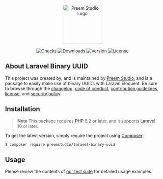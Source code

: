 <p align="center">
    <a href="https://preem.studio" target="_blank">
        <img src="https://raw.githubusercontent.com/PreemStudio/assets/main/logo-text.svg" width="128" alt="Preem Studio Logo" />
    </a>
</p>

<p align="center">
    <a href="https://github.com/PreemStudio/laravel-binary-uuid/actions">
        <img src="https://badge.sh/github/check-runs/PreemStudio/laravel-binary-uuid" alt="Checks" />
    </a>
    <a href="https://packagist.org/packages/preemstudio/laravel-binary-uuid">
        <img src="https://badge.sh/packagist/downloads/PreemStudio/laravel-binary-uuid" alt="Downloads" />
    </a>
    <a href="https://packagist.org/packages/preemstudio/laravel-binary-uuid">
        <img src="https://badge.sh/packagist/version/PreemStudio/laravel-binary-uuid" alt="Version" />
    </a>
    <a href="https://packagist.org/packages/preemstudio/laravel-binary-uuid">
        <img src="https://badge.sh/packagist/license/PreemStudio/laravel-binary-uuid" alt="License" />
    </a>
</p>

## About Laravel Binary UUID

This project was created by, and is maintained by [Preem Studio](https://github.com/PreemStudio), and is a package to easily make use of binary UUIDs with Laravel Eloquent. Be sure to browse through the [changelog](CHANGELOG.md), [code of conduct](.github/CODE_OF_CONDUCT.md), [contribution guidelines](.github/CONTRIBUTING.md), [license](LICENSE), and [security policy](.github/SECURITY.md).

## Installation

> **Note**
> This package requires [PHP](https://www.php.net/) 8.2 or later, and it supports [Laravel](https://laravel.com/) 10 or later.

To get the latest version, simply require the project using [Composer](https://getcomposer.org/):

```bash
$ composer require preemstudio/laravel-binary-uuid
```

## Usage

Please review the contents of [our test suite](/tests) for detailed usage examples.
